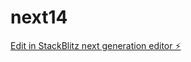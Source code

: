# next14

[Edit in StackBlitz next generation editor ⚡️](https://stackblitz.com/~/github.com/mazdevelop/next14)